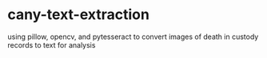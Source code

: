 # cany-text-extraction
using pillow, opencv, and pytesseract to convert images of death in custody records to text for analysis
